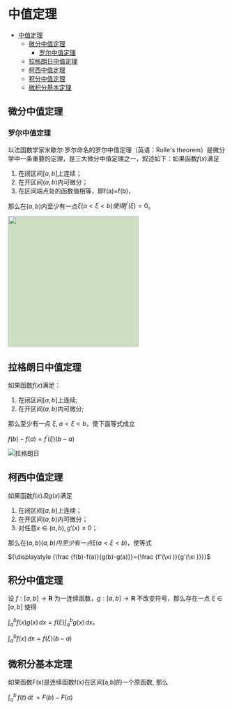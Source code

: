 # 中值定理

- [中值定理](#中值定理)
  - [微分中值定理](#微分中值定理)
    - [罗尔中值定理](#罗尔中值定理)
  - [拉格朗日中值定理](#拉格朗日中值定理)
  - [柯西中值定理](#柯西中值定理)
  - [积分中值定理](#积分中值定理)
  - [微积分基本定理](#微积分基本定理)

## 微分中值定理

### 罗尔中值定理

以法国数学家米歇尔·罗尔命名的罗尔中值定理（英语：Rolle's theorem）是微分学中一条重要的定理，是三大微分中值定理之一，叙述如下：如果函数${\displaystyle f(x)}$满足

1. 在闭区间${\displaystyle [a,b]}$上连续；
2. 在开区间${\displaystyle (a,b)}$内可微分；
3. 在区间端点处的函数值相等，即f(a)=f(b)，

那么在${\displaystyle (a,b)}$内至少有一点${\displaystyle \xi (a<\xi <b)}使得{\displaystyle f^{\prime }(\xi )=0}$。

<image style="height:300px; background-color:#CDDEC2" src="https://upload.wikimedia.org/wikipedia/commons/thumb/a/a9/RTCalc.svg/1024px-RTCalc.svg.png"/>

## 拉格朗日中值定理

如果函数${\displaystyle f(x)}$满足：

1. 在闭区间${\displaystyle [a,b]}$上连续;
2. 在开区间${\displaystyle (a,b)}$内可微分;

那么至少有一点 ${\displaystyle \xi ,\;a<\xi <b}$，使下面等式成立

${\displaystyle f(b)-f(a)=f^{\prime }(\xi )(b-a)}$

![拉格朗日](https://upload.wikimedia.org/wikipedia/commons/5/5b/%E6%8B%89%E6%A0%BC%E6%9C%97%E6%97%A5%E4%B8%AD%E5%80%BC%E5%AE%9A%E7%90%86.jpg)

## 柯西中值定理

如果函数${\displaystyle f(x)}及{\displaystyle g(x)}$满足

1. 在闭区间${\displaystyle [a,b]}$上连续；
2. 在开区间${\displaystyle (a,b)}$内可微分；
3. 对任意${\displaystyle x\in (a,b),g'(x)\neq 0}$；

那么在${\displaystyle (a,b)}(a,b)内至少有一点{\displaystyle \xi (a<\xi <b)}$，使等式

${\displaystyle {\frac {f(b)-f(a)}{g(b)-g(a)}}={\frac {f'(\xi )}{g'(\xi )}}}$

## 积分中值定理

设 ${\displaystyle f:[a,b]\rightarrow \mathbf {R} }$ 为一连续函数，${\displaystyle g:[a,b]\rightarrow \mathbf {R} }$ 不改变符号，那么存在一点 ${\displaystyle \xi \in [a,b]}$ 使得

${\displaystyle \int_{a}^{b}f(x)g(x)\, dx=f(\xi ) \int_{a}^{b}g(x)\,dx}$。

${\displaystyle \int_{a}^{b}f(x)\, dx=f(\xi )(b-a)}$

## 微积分基本定理

如果函数F(x)是连续函数f(x)在区间[a,b]的一个原函数, 那么

${\displaystyle \int _{a}^{b}\,f(t)\,dt\,=F(b)-F(a)}$
